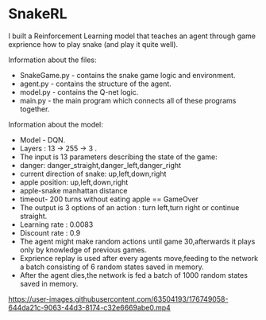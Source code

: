 # SnakeRL

I built a Reinforcement Learning model that teaches an agent through game exprience how to play snake (and play it quite well).

Information about the files:

* SnakeGame.py - contains the snake game logic and environment.
* agent.py - contains the structure of the agent.
* model.py - contains the Q-net logic.
* main.py - the main program which connects all of these programs together.

Information about the model:

* Model - DQN.
* Layers :   13 -> 255 -> 3 .
* The input is 13 parameters describing the state of the game:
 * danger: danger_straight,danger_left,danger_right
 * current direction of snake: up,left,down,right
 * apple position: up,left,down,right
 * apple-snake manhattan distance
 * timeout- 200 turns without eating apple == GameOver
* The output is 3 options of an action : turn left,turn right or continue straight.
* Learning rate : 0.0083
* Discount rate : 0.9
* The agent might make random actions until game 30,afterwards it plays only by knowledge of previous games.
* Exprience replay is used after every agents move,feeding to the network a batch consisting of 6 random states saved in memory.
* After the agent dies,the network is fed a batch of 1000 random states saved in memory.



https://user-images.githubusercontent.com/63504193/176749058-644da21c-9063-44d3-8174-c32e6669abe0.mp4
